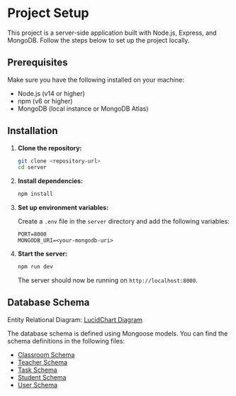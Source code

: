 # Project Setup

This project is a server-side application built with Node.js, Express, and MongoDB. Follow the steps below to set up the project locally.

## Prerequisites

Make sure you have the following installed on your machine:

- Node.js (v14 or higher)
- npm (v6 or higher)
- MongoDB (local instance or MongoDB Atlas)

## Installation

1. **Clone the repository:**

   ```sh
   git clone <repository-url>
   cd server
   ```

2. **Install dependencies:**

   ```sh
   npm install
   ```

3. **Set up environment variables:**

   Create a `.env` file in the `server` directory and add the following variables:

   ```env
   PORT=8000
   MONGODB_URI=<your-mongodb-uri>
   ```

4. **Start the server:**

   ```sh
   npm run dev
   ```

   The server should now be running on `http://localhost:8000`.

## Database Schema

Entity Relational Diagram: [LucidChart Diagram](https://lucid.app/lucidchart/14b4ccd1-a3b4-45ad-85ea-be1d9fb28907/edit?viewport_loc=-858%2C-1341%2C2148%2C1163%2C0_0&invitationId=inv_8ca05848-af07-43e4-9065-f544a2556100)

The database schema is defined using Mongoose models. You can find the schema definitions in the following files:

- [Classroom Schema](server/src/models/classroom.model.js)
- [Teacher Schema](server/src/models/teacher.model.js)
- [Task Schema](server/src/models/task.model.js)
- [Student Schema](server/src/models/student.model.js)
- [User Schema](server/src/models/user.model.js)
